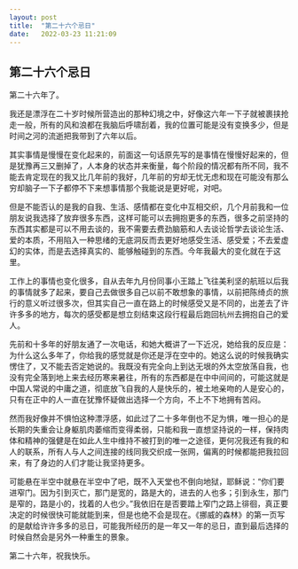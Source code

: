 ```yaml
---
layout: post
title:  "第二十六个忌日"
date:   2022-03-23 11:21:09
---
```


## 第二十六个忌日

第二十六年了。

我还是漂浮在二十岁时候所营造出的那种幻境之中，好像这六年一下子就被裹挟抢走一般，所有的风和浪都在我脑后呼啸刮着，我的位置可能是没有变换多少，但是时间之河的流逝把我带到了六年以后。

其实事情是慢慢在变化起来的，前面这一句话原先写的是事情在慢慢好起来的，但是犹豫再三又删掉了，人本身的状态并来衡量，每个阶段的情况都有所不同，我不能去肯定现在的我又比几年前的我好，几年前的穷却无忧无虑和现在可能没有那么穷却脑子一下子都停不下来想事情那个我能说是更好呢，对吧。

但是不能否认的是我的自我、生活、感情都在变化中互相交织，几个月前我和一位朋友说我选择了放弃很多东西，这样可能可以去拥抱更多的东西，很多之前坚持的东西其实都是可以不用去谈的，我不需要去费劲脑筋和人去谈论哲学去谈论生活、爱的本质，不用陷入一种思绪的无底洞反而去更好地感受生活、感受爱；不去爱虚幻的实体，而是去选择真实的、能够触碰到的东西。今年我最大的变化就在于这里。

工作上的事情也变化很多，自从去年九月份同事小王踏上飞往美利坚的航班以后我的事情就多了起来，要自己去做很多自己以前不敢想象的事情，以前把陈绮贞的旅行的意义听过很多次，但其实自己一直在路上的时候感受又是不同的，出差去了许许多多的地方，每次的感受都是想立刻结束这段行程最后跑回杭州去拥抱自己的爱人。

先前和十多年的好朋友通了一次电话，和她大概讲了一下近况，她给我的反应是：为什么这么多年了，你给我的感觉就是你还是浮在空中的。她这么说的时候我确实愣住了，又不能去否定她说的。我既没有完全向上到达无垠的外太空放荡自我，也没有完全落到地上来去经历寒来暑往，所有的东西都是在中中间间的，可能这就是中国人常说的中庸之道，彻底放飞自我的人是快乐的，被土地亲吻的人是安心的，只有在正中的人一直在犹豫怀疑做出选择一个方向，不上不下地拥有苦闷。

然而我好像并不惧怕这种漂浮感，如此过了二十多年倒也不足为惧，唯一担心的是长期的失重会让身躯肌肉萎缩而变得柔弱，只能和我一直想坚持说的一样，保持肉体和精神的强健是在如此人生中维持不被打到的唯一之途径，更何况我还有我的和人的联系，所有人与人之间连接的线同我交织成一张网，偏离的时候都能把我拉回来，有了身边的人们才能让我坚持更多。

可能悬在半空中就悬在半空中了吧，既不入天堂也不倒向地狱，耶稣说：“你们要进窄门。因为引到灭亡，那门是宽的，路是大的，进去的人也多；引到永生，那门是窄的，路是小的，找着的人也少。”我依旧在是否要踏上窄门之路上徘徊，真正要决定的时候很快可能就能到来，但是也绝不会是现在。《挪威的森林》的第一页写的是献给许许多多的忌日，可能我所经历的是一年又一年的忌日，直到最后选择的时候自然会是另外一种重生的景象。

第二十六年，祝我快乐。

